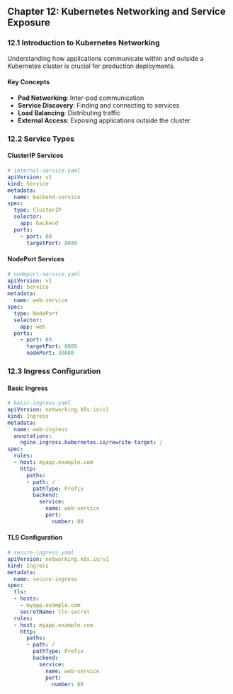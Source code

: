 ## Chapter 12: Kubernetes Networking and Service Exposure

### 12.1 Introduction to Kubernetes Networking
Understanding how applications communicate within and outside a Kubernetes cluster is crucial for production deployments.

#### Key Concepts
- **Pod Networking**: Inter-pod communication
- **Service Discovery**: Finding and connecting to services
- **Load Balancing**: Distributing traffic
- **External Access**: Exposing applications outside the cluster

### 12.2 Service Types

#### ClusterIP Services
```yaml
# internal-service.yaml
apiVersion: v1
kind: Service
metadata:
  name: backend-service
spec:
  type: ClusterIP
  selector:
    app: backend
  ports:
    - port: 80
      targetPort: 8080
```

#### NodePort Services
```yaml
# nodeport-service.yaml
apiVersion: v1
kind: Service
metadata:
  name: web-service
spec:
  type: NodePort
  selector:
    app: web
  ports:
    - port: 80
      targetPort: 8080
      nodePort: 30080
```

### 12.3 Ingress Configuration

#### Basic Ingress
```yaml
# basic-ingress.yaml
apiVersion: networking.k8s.io/v1
kind: Ingress
metadata:
  name: web-ingress
  annotations:
    nginx.ingress.kubernetes.io/rewrite-target: /
spec:
  rules:
  - host: myapp.example.com
    http:
      paths:
      - path: /
        pathType: Prefix
        backend:
          service:
            name: web-service
            port:
              number: 80
```

#### TLS Configuration
```yaml
# secure-ingress.yaml
apiVersion: networking.k8s.io/v1
kind: Ingress
metadata:
  name: secure-ingress
spec:
  tls:
  - hosts:
    - myapp.example.com
    secretName: tls-secret
  rules:
  - host: myapp.example.com
    http:
      paths:
      - path: /
        pathType: Prefix
        backend:
          service:
            name: web-service
            port:
              number: 80
```
